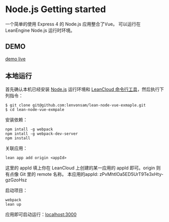 # Node.js Getting started

一个简单的使用 Express 4 的 Node.js 应用整合了Vue。
可以运行在 LeanEngine Node.js 运行时环境。

## DEMO
[demo live](https://nodevueleancloud.leanapp.cn/)

## 本地运行

首先确认本机已经安装 [Node.js](http://nodejs.org/) 运行环境和 [LeanCloud 命令行工具](https://www.leancloud.cn/docs/leanengine_cli.html)，然后执行下列指令：

```
$ git clone git@github.com:lenvonsam/lean-node-vue-exmaple.git
$ cd lean-node-vue-exmpale
```

安装依赖：

```
npm intall -g webpack
npm intall -g webpack-dev-server
npm install
```

关联应用：

```
lean app add origin <appId>
```

这里的 appId 填上你在 LeanCloud 上创建的某一应用的 appId 即可。origin 则有点像 Git 里的 remote 名称。
本应用的appId: zPvMhtIOa5ED5UrT9Te3xHty-gzGzoHsz

启动项目：

```
webpack
lean up
```

应用即可启动运行：[localhost:3000](http://localhost:3000)



